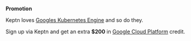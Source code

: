 **Promotion**

Keptn loves [Googles Kubernetes Engine](https://cloud.google.com/kubernetes-engine/) and so do they.

Sign up via Keptn and get an extra **$200** in [Google Cloud Platform](https://cloud.google.com/) credit.
